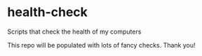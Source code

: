 # health-check
Scripts that check the health of my computers

This repo will be populated with lots of fancy checks.
Thank you!
